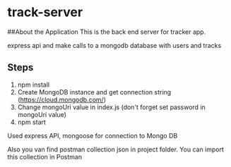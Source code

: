 # track-server
##About the Application
This is the back end server for tracker app.

express api and make calls to a mongodb database with users and tracks

## **Steps**
1. npm install
2. Create MongoDB instance and get connection string (https://cloud.mongodb.com/)
3. Change mongoUri value in index.js (don't forget set password in mongoUri value)
4. npm start 

Used express API, mongoose for connection to Mongo DB

Also you van find postman collection json in project folder. You can import this collection in Postman 
